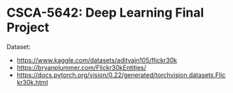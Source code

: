 # CSCA-5642: Deep Learning Final Project


Dataset: 
- https://www.kaggle.com/datasets/adityajn105/flickr30k
- https://bryanplummer.com/Flickr30kEntities/
- https://docs.pytorch.org/vision/0.22/generated/torchvision.datasets.Flickr30k.html